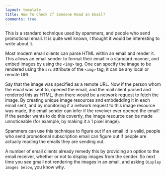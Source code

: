```yaml
---
layout: template
title: How To Check If Someone Read an Email?
comments: true
---
```


This is a standard technique used by spammers, and people who send promotional email.
It is quite well known, I thought it would be interesting to write about it. 

Most modern email clients can parse HTML within an email and render it.
This allows an email sender to format their email in a standard manner, and embed images by using the `<img>` tag. 
One can specify the image to be rendered using the `src` attribute of the `<img>` tag; it can be any local or remote URL.

Say that the image was specified as a remote URL. 
Now if the person whom the email was sent to, opened the email, and the mail client parsed and rendered this as HTML, then there would be a network request to fetch the image. 
By creating unique image resources and embdedding it in each email sent, and by monitoring if a network request to this image resource was made, the email sender can infer if the reveiver ever opened the email!
If the sender wants to do this covertly, the image resource can be made unnoticeable (for example, by making it a 1 pixel image).

Spammers can use this technique to figure out if an email id is valid, people who send promotional subscription email can figure out if people are actually reading the emails they are sending out. 

A number of email clients already remedy this by providing an option to the email receiver, whether or not to display images from the sender. 
So next time you see gmail not rendering the images in an email, and asking `Display images below`, you know why. 
